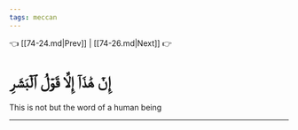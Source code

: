 ```yaml
---
tags: meccan
---
```


👈 [[74-24.md|Prev]] | [[74-26.md|Next]] 👉

# إِنۡ هَٰذَآ إِلَّا قَوۡلُ ٱلۡبَشَرِ

This is not but the word of a human being

---

